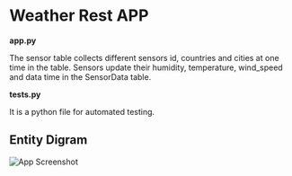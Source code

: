 # Weather Rest APP 

**app.py**

The sensor table collects different sensors id, countries and cities at one time in the table. Sensors update their humidity, temperature, wind_speed and data time in the SensorData table.

**tests.py**

It is a python file for automated testing.


## Entity Digram

![App Screenshot](https://github.com/manishnchoudhary/DemoFlaskAPI/blob/main/ER_Digram.png)
